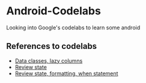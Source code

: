 # Android-Codelabs
Looking into Google's codelabs to learn some android

## References to codelabs
- [Data classes, lazy columns](https://github.com/hanpm/Android-Codelabs/blob/main/affirmations/app/src/main/java/com/example/affirmations/MainActivity.kt)
- [Review state](https://github.com/hanpm/Android-Codelabs/blob/main/Tip-Calculator/app/src/main/java/com/example/tiptime/MainActivity.kt)
- [Review state, formatting, when statement](https://github.com/hanpm/Android-Codelabs/blob/main/ArtSpace/app/src/main/java/com/example/artspace/MainActivity.kt)
